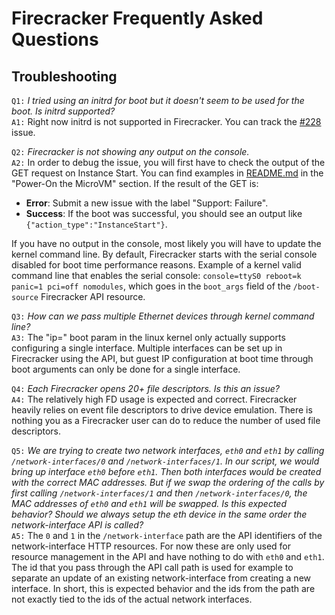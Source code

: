 # Firecracker Frequently Asked Questions

## Troubleshooting

`Q1:`
*I tried using an initrd for boot but it doesn't seem to be used for the boot.
Is initrd supported?*  
`A1:`
Right now initrd is not supported in Firecracker. You can track the
[#228](https://github.com/aws/PRIVATE-firecracker/issues/208) issue.

`Q2:`
*Firecracker is not showing any output on the console.*  
`A2:`
In order to debug the issue, you will first have to check the output of the GET
request on Instance Start. You can find examples in
[README.md](https://github.com/aws/PRIVATE-firecracker/blob/master/README.md) in
the "Power-On the MicroVM" section. If the result of the GET is:  

- **Error**: Submit a new issue with the label "Support: Failure".
- **Success**: If the boot was successful, you should see an output like
  `{"action_type":"InstanceStart"}`.

If you have no output in the console, most likely you will have to update the
kernel command line. By default, Firecracker starts with the serial console
disabled for boot time performance reasons. Example of a kernel valid command
line that enables the serial console:
`console=ttyS0 reboot=k panic=1 pci=off nomodules`, which goes in the
`boot_args` field of the `/boot-source` Firecracker API resource.

`Q3:`
*How can we pass multiple Ethernet devices through kernel command line?*  
`A3:`
The "ip=" boot param in the linux kernel only actually supports configuring a
single interface. Multiple interfaces can be set up in Firecracker using the
API, but guest IP configuration at boot time through boot arguments can only be
done for a single interface.

`Q4:`
*Each Firecracker opens 20+ file descriptors. Is this an issue?*  
`A4:`
The relatively high FD usage is expected and correct. Firecracker heavily relies
on event file descriptors to drive device emulation. There is nothing you as a
Firecracker user can do to reduce the number of used file descriptors.

`Q5:`
*We are trying to create two network interfaces, `eth0` and `eth1` by calling
`/network-interfaces/0` and `/network-interfaces/1`. In our script, we would
bring up interface `eth0` before `eth1`. Then both interfaces would be created
with the correct MAC addresses. But if we swap the ordering of the calls by
first calling `/network-interfaces/1` and then `/network-interfaces/0`, the MAC
addresses of `eth0` and `eth1` will be swapped. Is this expected behavior?
Should we always setup the eth device in the same order the network-interface
API is called?*  
`A5:`
The `0` and `1` in the `/network-interface` path are the API identifiers of the
network-interface HTTP resources. For now these are only used for resource
management in the API and have nothing to do with `eth0` and `eth1`. The id that
you pass through the API call path is used for example to separate an update of
an existing network-interface from creating a new interface. In short, this is
expected behavior and the ids from the path are not exactly tied to the ids of
the actual network interfaces.
